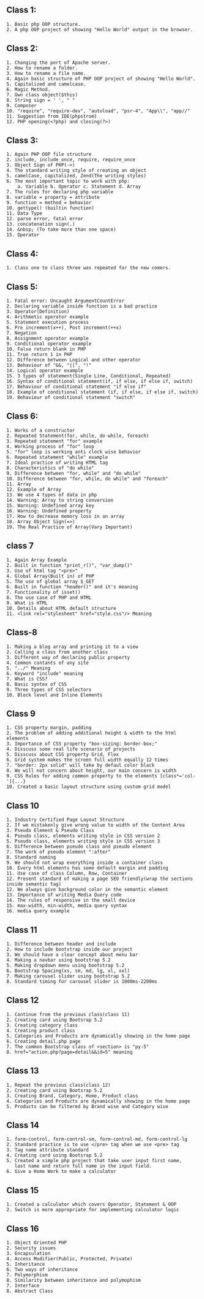 ## **Class 1:**

    1. Basic php OOP structure.
    2. A php OOP project of showing "Hello World" output in the browser.

## **Class 2:**

    1. Changing the port of Apache server.
    2. How to rename a folder.
    3. How to rename a file name.
    4. Again basic structure of PHP OOP project of showing "Hello World".
    5. Capitalized and camelcase.
    6. Magic Method.
    7. Own class object($this)
    8. String sign = ' ', " "
    9. Composer
    10. "require", "require-dev", "autoload", "psr-4", "App\\", "app//"
    11. Suggestion from IDE(phpstrom)
    12. PHP opening(<?php) and closing(?>) 

## **Class 3:**

    1. Again PHP OOP file structure
    2. include, include_once, require, require_once
    3. Object Sign of PHP(->)
    4. The standard writing style of creating an object
    5. camelCase, capitalized, Zend(The writing styles)
    6. The most important topic to work with php: 
        a. Variable b. Operator c. Statement d. Array
    7. The rules for declaring php variable 
    8. variable = property = attribute
    9. function = method = behavior
    10. gettype() (builtin function)
    11. Data Type
    12. parse error, fatal error
    13. concatenation sign(.)
    14. &nbsp; (To take more than one space)
    15. Operator

## **Class 4:**

    1. Class one to class three was repeated for the new comers.
    
## **Class 5:**

    1. Fatal error: Uncaught ArgumentCountError
    2. Declaring variable inside function is a bad practice
    3. Operator(Definition)
    4. Arithmetic operator example 
    5. Statement execution process 
    6. Pre increment(x++), Post increment(++x)
    7. Negation
    8. Assignment operator example 
    9. Conditional operator example 
    10. False return blank in PHP
    11. True return 1 in PHP
    12. Difference between Logical and other operator
    13. Behaviour of "&&, "||", "!" 
    14. Logical operator example 
    15. 3 types of statement(Single Line, Conditional, Repeated)
    16. Syntax of conditional statement(if, if else, if else if, switch)
    17. Behaviour of conditional statement "if else if"
    18. Example of conditional statement (if, if else, if else if, switch)
    19. Behaviour of conditional statement "switch"
    
## **Class 6:**

    1. Works of a constructor
    2. Repeated Statement(for, while, do while, foreach)
    3. Repeated statement "for" example
    4. Working process of "for" loop
    5. "for" loop is working anti clock wise behavior
    6. Repeated statement "while" example
    7. Ideal practice of writing HTML tag
    8. Characteristics of "do while"
    9. Difference between "for, while" and "do while"
    10. Difference between "for, while, do while" and "foreach"
    11. Array
    12. Example of Array
    13. We use 4 types of data in php
    14. Warning: Array to string conversion
    15. Warning: Undefined array key
    16. Warning: Undefined property
    17. How to decrease memory loss in an array 
    18. Array Object Sign(=>)
    19. The Real Practice of Array(Vary Important)
    
## **class 7**

    1. Again Array Example
    2. Built in function "print_r()", "var_dump()"
    3. Use of html tag "<pre>"
    4. Global Array(Built in) of PHP
    5. The use of global array $_GET 
    6. Built in function "header()" and it's meaning
    7. Functionality of isset() 
    8. The use case of PHP and HTML
    9. What is HTML
    10. Details about HTML default structure 
    11. <link rel="stylesheet" href="style.css"/> Meaning

## **Class-8**

    1. Making a blog array and printing it to a view
    2. Calling a class from another class
    3. Different way of declaring public property
    4. Common contants of any site
    5. "../" Meaning
    6. Keyword "include" meaning
    7. What is CSS?
    8. Basic syntex of CSS
    9. Three types of CSS selectors
    10. Block level and Inline Elements

## **Class 9**

    1. CSS property margin, padding
    2. The problem of adding additional height & width to the html elements
    3. Importance of CSS property "box-sizing: border-box;"
    4. Disscuss some real life scenario of projects
    5. Disscuss about CSS property Grid, Flex
    6. Grid system makes the screen full width equally 12 times
    7. "border: 2px solid" will take by defaul color black
    8. We will not concern about height, our main concern is width
    9. CSS Rules for adding common property to the elements [class*='col-']{...}
    10. Created a basic layout structure using custom grid model

## **Class 10**

    1. Industry Certified Page Layout Structure
    2. If we mistakenly give wrong value to width of the Content Area
    3. Pseudo Element & Pseudo Class
    4. Pseudo class, elements writing style in CSS version 2
    5. Pseudo class, elements writing style in CSS version 3
    6. Difference between pseudo class and pseudo element
    7. The work of pseudo element ":after"
    8. Standard naming
    9. We should not wrap everything inside a container class
    10. Every html elements has some default margin and padding
    11. Use case of class Column, Row, Container
    12. Present standard of making a page SEO friendly(wrap the sections inside semantic tag)
    12. We always give background color in the semantic element
    13. Importance of writing Media Query code
    14. The rules of responsive in the small device
    15. max-width, min-width, media query syntax
    16. media query example

## **Class 11**

    1. Difference between header and include
    2. How to include bootstrap inside our project
    3. We should have a clear concept about menu bar
    4. Making a navbar using bootstrap 5.2
    5. Making dropdown menu using bootstrap 5.2
    6. Bootstrap Spacing(xs, sm, md, lg, xl, xxl)
    7. Making carousel slider using bootstrap 5.2
    8. Standard timing for carousel slider is 1800ms-2200ms

## **Class 12**

    1. Continue from the previous class(class 11)
    2. Creating card using Bootsrap 5.2
    3. Creating category class
    4. Creating product class
    5. Categories and Products are dynamically showing in the home page
    6. Creating detail.php page
    7. The common Bootstrap class of <section> is "py-5"
    8. href="action.php?page=detail&&id=5" meaning

## **Class 13**

    1. Repeat the previous class(class 12)
    2. Creating card using Bootsrap 5.2
    3. Creating Brand, Category, Home, Product class
    4. Categories and Products are dynamically showing in the home page
    5. Products can be filtered by Brand wise and Category wise 

## **Class 14**

    1. form-control, form-control-sm, form-control-md, form-control-lg
    2. Standard practice is to use </pre> tag when we use <pre> tag
    3. Tag name attribute standard
    4. Creating card using Bootsrap 5.2
    5. Created a simple php project that take user input first name, 
       last name and return full name in the input field.
    6. Give a Home Work to make a calculator

## **Class 15**

    1. Created a calculator which covers Operator, Statement & OOP
    2. Switch is more appropriate for implementing calculator logic

## **Class 16**

    1. Object Oriented PHP 
    2. Security issues
    3. Encapsulation
    4. Access Modifier(Public, Protected, Private)
    5. Inheritance 
    6. Two ways of inheritance 
    7. Polymorphism
    8. Similarity between inheritance and polymophism
    7. Interface
    8. Abstract Class
    
    
    


